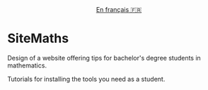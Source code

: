<div style='text-align: center;'>
<a href='README-fr.md'>En français 🇫🇷</a>
</div>

# SiteMaths

Design of a website offering tips for bachelor's degree students in mathematics.

Tutorials for installing the tools you need as a student.
